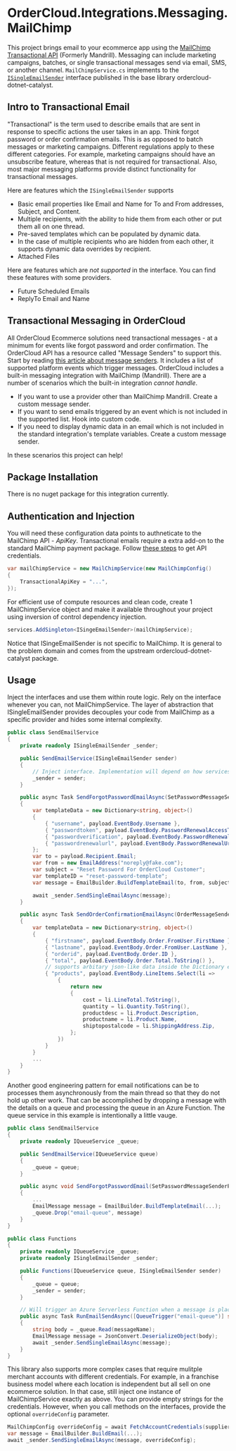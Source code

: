 ﻿# OrderCloud.Integrations.Messaging.MailChimp

This project brings email to your ecommerce app using the [MailChimp Transactional API](https://mailchimp.com/developer/transactional/api/) (Formerly Mandrill). Messaging can include marketing campaigns, batches, or single transactional messages send via email, SMS, or another channel. `MailChimpService.cs` implements to the [`ISingleEmailSender`](../OrderCloud.Catalyst/Integrations/Interfaces/ISingleEmailSender.cs) interface published in the base library ordercloud-dotnet-catalyst.

## Intro to Transactional Email  
"Transactional" is the term used to describe emails that are sent in response to specific actions the user takes in an app. Think forgot password or order confirmation emails. This is as opposed to batch messages or marketing campaigns. Different regulations apply to these different categories. For example, marketing campaigns should have an unsubscribe feature, whereas that is not required for transactional. Also, most major messaging platforms provide distinct functionality for transactional messages. 

Here are features which the `ISingleEmailSender` supports
- Basic email properties like Email and Name for To and From addresses, Subject, and Content.
- Multiple recipients, with the ability to hide them from each other or put them all on one thread. 
- Pre-saved templates which can be populated by dynamic data. 
- In the case of multiple recipients who are hidden from each other, it supports dynamic data overrides by recipient.  
- Attached Files

Here are features which are *not supported* in the interface. You can find these features with some providers.
- Future Scheduled Emails
- ReplyTo Email and Name

## Transactional Messaging in OrderCloud 
All OrderCloud Ecommerce solutions need transactional messages - at a minimum for events like forgot password and order confirmation. The OrderCloud API has a resource called "Message Senders" to support this. Start by reading [this article about message senders](https://ordercloud.io/knowledge-base/message-senders). It includes a list of supported platform events which trigger messages. OrderCloud includes a built-in messaging integration with MailChimp (Mandrill). There are a number of scenarios which the built-in integration *cannot handle*. 
- If you want to use a provider other than MailChimp Mandrill. Create a custom message sender.
- If you want to send emails triggered by an event which is not included in the supported list. Hook into custom code.
- If you need to display dynamic data in an email which is not included in the standard integration's template variables. Create a custom message sender.

In these scenarios this project can help!

## Package Installation 

There is no nuget package for this integration currently.

## Authentication and Injection

You will need these configuration data points to authneticate to the MailChimp API - *ApiKey*. Transactional emails require a extra add-on to the standard MailChimp payment package. Follow [these steps](https://mailchimp.com/help/about-api-keys/) to get API credentials. 

```c#
var mailChimpService = new MailChimpService(new MailChimpConfig()
{
	TransactionalApiKey = "...",
});
```

For efficient use of compute resources and clean code, create 1 MailChimpService object and make it available throughout your project using inversion of control dependency injection. 

```c#
services.AddSingleton<ISingeEmailSender>(mailChimpService);
```

Notice that ISingeEmailSender is not specific to MailChimp. It is general to the problem domain and comes from the upstream ordercloud-dotnet-catalyst package. 

## Usage 

Inject the interfaces and use them within route logic. Rely on the interface whenever you can, not MailChimpService. The layer of abstraction that ISingleEmailSender provides decouples your code from MailChimp as a specific provider and hides some internal complexity.

```c#
public class SendEmailService 
{
	private readonly ISingleEmailSender _sender;

	public SendEmailService(ISingleEmailSender sender)
	{
		// Inject interface. Implementation will depend on how services were registered, MailChimpService in this case.
		_sender = sender; 
	}

	public async Task SendForgotPasswordEmailAsync(SetPasswordMessageSenderPayloadWithXp payload)
	{
		var templateData = new Dictionary<string, object>()
		{
			{ "username", payload.EventBody.Username },
			{ "passwordtoken", payload.EventBody.PasswordRenewalAccessToken },
			{ "passwordverification", payload.EventBody.PasswordRenewalVerificationCode },
			{ "passwordrenewalurl", payload.EventBody.PasswordRenewalUrl }
		};
		var to = payload.Recipient.Email;
		var from = new EmailAddress("noreply@fake.com");
		var subject = "Reset Password For OrderCloud Customer";
		var templateID = "reset-password-template";
		var message = EmailBuilder.BuildTemplateEmail(to, from, subject, templateID, templateData);

		await _sender.SendSingleEmailAsync(message);
	}

	public async Task SendOrderConfirmationEmailAsync(OrderMessageSenderPayloadWithXp payload)
	{
		var templateData = new Dictionary<string, object>()
		{
			{ "firstname", payload.EventBody.Order.FromUser.FirstName },
			{ "lastname", payload.EventBody.Order.FromUser.LastName },
			{ "orderid", payload.EventBody.Order.ID },
			{ "total", payload.EventBody.Order.Total.ToString() },
			// supports arbitary json-like data inside the Dictionary entries. In this case an array of product objects.
			{ "products", payload.EventBody.LineItems.Select(li =>   
				{
					return new
					{
						cost = li.LineTotal.ToString(),
						quantity = li.Quantity.ToString(),
						productdesc = li.Product.Description,
						productname = li.Product.Name,
						shiptopostalcode = li.ShippingAddress.Zip,
					};
				}) 
			}
		}
		...
	}
}
```

Another good engineering pattern for email notifications can be to processes them asynchronously from the main thread so that they do not hold up other work. That can be accomplished by dropping a message with the details on a queue and processing the queue in an Azure Function. The queue service in this example is intentionally a little vauge.


```c#
public class SendEmailService 
{
	private readonly IQueueService _queue;

	public SendEmailService(IQueueService queue)
	{
		_queue = queue; 
	}

	public async void SendForgotPasswordEmail(SetPasswordMessageSenderPayloadWithXp payload)
	{
		...
		EmailMessage message = EmailBuilder.BuildTemplateEmail(...);
		_queue.Drop("email-queue", message)
	}
}
```
```c#
public class Functions 
{
	private readonly IQueueService _queue;
	private readonly ISingleEmailSender _sender;

	public Functions(IQueueService queue, ISingleEmailSender sender) 
	{
		_queue = queue;
		_sender = sender;
	}

	// Will trigger an Azure Serverless Function when a message is placed on the queue
	public async Task RunEmailSendAsync([QueueTrigger("email-queue")] string messageName, TextWriter log)
	{
		string body = _queue.Read(messageName);
		EmailMessage message = JsonConvert.DeserializeObject(body);
		await _sender.SendSingleEmailAsync(message);
	}
}
```

This library also supports more complex cases that require mulitple merchant accounts with different credentials. For example, in a franchise business model where each location is independent but all sell on one ecommerce solution. In that case, still inject one instance of MailChimpService exactly as above. You can provide empty strings for the credentials. However, when you call methods on the interfaces, provide the optional `overrideConfig` parameter. 

```c#
MailChimpConfig overrideConfig = await FetchAccountCredentials(supplierID)
var message = EmailBuilder.BuildEmail(...);
await _sender.SendSingleEmailAsync(message, overrideConfig);
```

